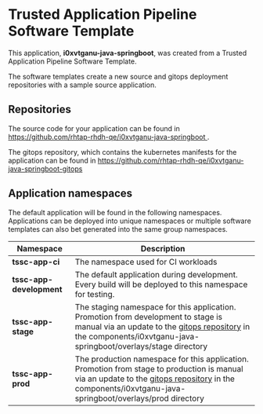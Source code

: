 # Trusted Application Pipeline Software Template

This application, **i0xvtganu-java-springboot**, was created from a Trusted Application Pipeline Software Template.

The software templates create a new source and gitops deployment repositories with a sample source application. 

## Repositories

The source code for your application can be found in [https://github.com/rhtap-rhdh-qe/i0xvtganu-java-springboot ](https://github.com/rhtap-rhdh-qe/i0xvtganu-java-springboot ).
 
The gitops repository, which contains the kubernetes manifests for the application can be found in 
[https://github.com/rhtap-rhdh-qe/i0xvtganu-java-springboot-gitops ](https://github.com/rhtap-rhdh-qe/i0xvtganu-java-springboot-gitops ) 

## Application namespaces 

The default application will be found in the following namespaces. Applications can be deployed into unique namespaces or multiple software templates can also bet generated into the same group namespaces.  

|  Namespace   |  Description   |  
| -------- | -------- |
| **tssc-app-ci** | The namespace used for CI workloads |
| **tssc-app-development** | The default application during development. Every build will be deployed to this namespace for testing. |
| **tssc-app-stage** | The staging namespace for this application. Promotion from development to stage is manual via an update to the [gitops repository](https://github.com/rhtap-rhdh-qe/i0xvtganu-java-springboot-gitops ) in the components/i0xvtganu-java-springboot/overlays/stage directory |
| **tssc-app-prod** | The production namespace for this application. Promotion from stage to production is manual via an update to the [gitops repository](https://github.com/rhtap-rhdh-qe/i0xvtganu-java-springboot-gitops ) in the components/i0xvtganu-java-springboot/overlays/prod directory |